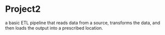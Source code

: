# Project2
 a basic ETL pipeline that reads data from a source, transforms the data, and then loads the output into a prescribed location.
